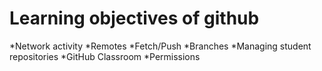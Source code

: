 # Learning objectives of github

*Network activity
*Remotes
*Fetch/Push
*Branches
*Managing student repositories
*GitHub Classroom
*Permissions